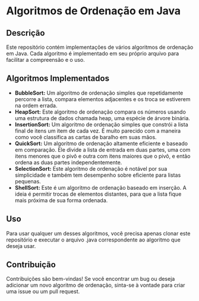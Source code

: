 # Algoritmos de Ordenação em Java

## Descrição

Este repositório contém implementações de vários algoritmos de ordenação em Java. Cada algoritmo é implementado em seu próprio arquivo para facilitar a compreensão e o uso.

## Algoritmos Implementados

- **BubbleSort:** Um algoritmo de ordenação simples que repetidamente percorre a lista, compara elementos adjacentes e os troca se estiverem na ordem errada.
- **HeapSort:** Este algoritmo de ordenação compara os números usando uma estrutura de dados chamada heap, uma espécie de árvore binária.
- **InsertionSort:** Um algoritmo de ordenação simples que constrói a lista final de itens um item de cada vez. É muito parecido com a maneira como você classifica as cartas de baralho em suas mãos.
- **QuickSort:** Um algoritmo de ordenação altamente eficiente e baseado em comparação. Ele divide a lista de entrada em duas partes, uma com itens menores que o pivô e outra com itens maiores que o pivô, e então ordena as duas partes independentemente.
- **SelectionSort:** Este algoritmo de ordenação é notável por sua simplicidade e também tem desempenho sobre eficiente para listas pequenas.
- **ShellSort:** Este é um algoritmo de ordenação baseado em inserção. A ideia é permitir trocas de elementos distantes, para que a lista fique mais próxima de sua forma ordenada.

## Uso

Para usar qualquer um desses algoritmos, você precisa apenas clonar este repositório e executar o arquivo .java correspondente ao algoritmo que deseja usar.

## Contribuição

Contribuições são bem-vindas! Se você encontrar um bug ou deseja adicionar um novo algoritmo de ordenação, sinta-se à vontade para criar uma issue ou um pull request.

